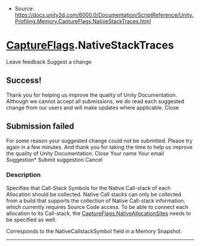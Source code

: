 * Source: https://docs.unity3d.com/6000.0/Documentation/ScriptReference/Unity.Profiling.Memory.CaptureFlags.NativeStackTraces.html

#  [CaptureFlags](https://docs.unity3d.com/6000.0/Documentation/ScriptReference/Unity.Profiling.Memory.CaptureFlags.html).NativeStackTraces
Leave feedback
Suggest a change
## Success!
Thank you for helping us improve the quality of Unity Documentation. Although we cannot accept all submissions, we do read each suggested change from our users and will make updates where applicable.
Close
## Submission failed
For some reason your suggested change could not be submitted. Please <a>try again</a> in a few minutes. And thank you for taking the time to help us improve the quality of Unity Documentation.
Close
Your name Your email Suggestion* Submit suggestion
Cancel
### Description
Specifies that Call-Stack Symbols for the Native Call-stack of each Allocation should be collected.
Native Call stacks can only be collected from a build that supports the collection of Native Call-stack information, which currently requires Source Code access. To be able to connect each allocation to its Call-stack, the [CaptureFlags.NativeAllocationSites](https://docs.unity3d.com/6000.0/Documentation/ScriptReference/Unity.Profiling.Memory.CaptureFlags.NativeAllocationSites.html) needs to be specified as well.  
  
Corresponds to the NativeCallstackSymbol field in a Memory Snapshot.
* * *
